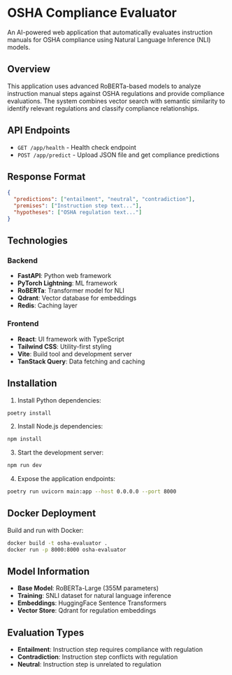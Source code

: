 # OSHA Compliance Evaluator

An AI-powered web application that automatically evaluates instruction manuals for OSHA compliance using Natural Language Inference (NLI) models.

## Overview

This application uses advanced RoBERTa-based models to analyze instruction manual steps against OSHA regulations and provide compliance evaluations. The system combines vector search with semantic similarity to identify relevant regulations and classify compliance relationships.

## API Endpoints

- `GET /app/health` - Health check endpoint
- `POST /app/predict` - Upload JSON file and get compliance predictions

## Response Format

```json
{
  "predictions": ["entailment", "neutral", "contradiction"],
  "premises": ["Instruction step text..."],
  "hypotheses": ["OSHA regulation text..."]
}
```

## Technologies

### Backend
- **FastAPI**: Python web framework
- **PyTorch Lightning**: ML framework
- **RoBERTa**: Transformer model for NLI
- **Qdrant**: Vector database for embeddings
- **Redis**: Caching layer

### Frontend
- **React**: UI framework with TypeScript
- **Tailwind CSS**: Utility-first styling
- **Vite**: Build tool and development server
- **TanStack Query**: Data fetching and caching

## Installation

1. Install Python dependencies:
```bash
poetry install
```

2. Install Node.js dependencies:
```bash
npm install
```

3. Start the development server:
```bash
npm run dev
```

4. Expose the application endpoints:
```bash
poetry run uvicorn main:app --host 0.0.0.0 --port 8000
```

## Docker Deployment

Build and run with Docker:
```bash
docker build -t osha-evaluator .
docker run -p 8000:8000 osha-evaluator
```

## Model Information

- **Base Model**: RoBERTa-Large (355M parameters)
- **Training**: SNLI dataset for natural language inference
- **Embeddings**: HuggingFace Sentence Transformers
- **Vector Store**: Qdrant for regulation embeddings

## Evaluation Types

- **Entailment**: Instruction step requires compliance with regulation
- **Contradiction**: Instruction step conflicts with regulation  
- **Neutral**: Instruction step is unrelated to regulation

